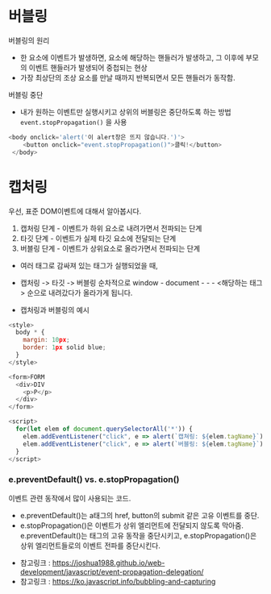 # 버블링
버블링의 원리
- 한 요소에 이벤트가 발생하면, 요소에 해당하는 핸들러가 발생하고, 그 이후에 부모의 이벤트 핸들러가 발생되어 중첩되는 현상
- 가장 최상단의 조상 요소를 만날 때까지 반복되면서 모든 핸들러가 동작함.   

 버블링 중단
- 내가 원하는 이벤트만 실행시키고 상위의 버블링은 중단하도록 하는 방법
`event.stopPropagation()` 을 사용
```javascript
<body onclick='alert('이 alert창은 뜨지 않습니다.')'>
    <button onclick="event.stopPropagation()">클릭!</button>
 </body>
```   
   
       

   
# 캡처링
우선, 표준 DOM이벤트에 대해서 알아봅시다.
1. 캡처링 단계 - 이벤트가 하위 요소로 내려가면서 전파되는 단계
2. 타깃 단계 - 이벤트가 실제 타깃 요소에 전달되는 단계
3. 버블링 단계 - 이벤트가 상위요소로 올라가면서 전파되는 단계

- 여러 태그로 감싸져 있는 태그가 실행되었을 때,
- 캡처링 -> 타깃 -> 버블링 순차적으로 window - document - <html> - <body> - <해당하는 태그> 순으로 내려갔다가 올라가게 됩니다.

- 캡처링과 버블링의 예시
```javascript
<style>
  body * {
    margin: 10px;
    border: 1px solid blue;
  }
</style>

<form>FORM
  <div>DIV
    <p>P</p>
  </div>
</form>

<script>
  for(let elem of document.querySelectorAll('*')) {
    elem.addEventListener("click", e => alert(`캡쳐링: ${elem.tagName}`), true);
    elem.addEventListener("click", e => alert(`버블링: ${elem.tagName}`));
  }
</script>
```

### e.preventDefault() vs. e.stopPropagation()
이벤트 관련 동작에서 많이 사용되는 코드.

- e.preventDefault()는 a태그의 href, button의 submit 같은 고유 이벤트를 중단.
- e.stopPropagation()은 이벤트가 상위 엘리먼트에 전달되지 않도록 막아줌.
e.preventDefault()는 태그의 고유 동작을 중단시키고, e.stopPropagation()은 상위 엘리먼트들로의 이벤트 전파를 중단시킨다.



* 참고링크 : <https://joshua1988.github.io/web-development/javascript/event-propagation-delegation/></br>
* 참고링크 : <https://ko.javascript.info/bubbling-and-capturing>
